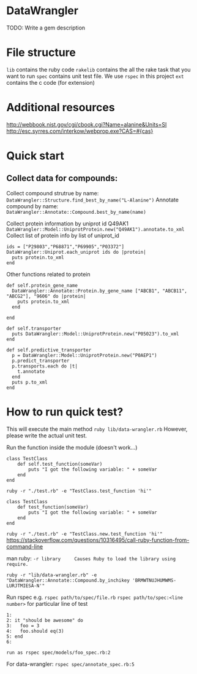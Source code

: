 # DataWrangler

TODO: Write a gem description

# File structure
`lib` contains the ruby code 
`rakelib` contains the all the rake task that you want to run
`spec` contains unit test file. We use `rspec` in this project
`ext` contains the c code (for extension)


# Additional resources
http://webbook.nist.gov/cgi/cbook.cgi?Name=alanine&Units=SI
http://esc.syrres.com/interkow/webprop.exe?CAS=#{cas}

# Quick start
## Collect data for compounds:
Collect compound strutrue by name:
`DataWrangler::Structure.find_best_by_name("L-Alanine")`
Annotate compound by name:
`DataWrangler::Annotate::Compound.best_by_name(name)`

Collect protein information by uniprot id Q49AK1
`DataWrangler::Model::UniprotProtein.new("Q49AK1").annotate.to_xml`
Collect list of protein info by list of uniprot_id
```
ids = ["P29803","P68871","P69905","P03372"]
DataWrangler::Uniprot.each_uniprot ids do |protein|
  puts protein.to_xml
end
```
Other functions related to protein
```
def self.protein_gene_name
  DataWrangler::Annotate::Protein.by_gene_name ["ABCB1", "ABCB11", "ABCG2"], "9606" do |protein|
    puts protein.to_xml
  end

end

def self.transporter
  puts DataWrangler::Model::UniprotProtein.new("P05023").to_xml
end

def self.predictive_transporter
  p = DataWrangler::Model::UniprotProtein.new("P0AEP1")
  p.predict_transporter
  p.transports.each do |t|
    t.annotate
  end
  puts p.to_xml
end
```

# How to run quick test?
This will execute the main method
`ruby lib/data-wrangler.rb`
However, please write the actual unit test.


Run the function inside the module (doesn't work...)
```
class TestClass
    def self.test_function(someVar)
        puts "I got the following variable: " + someVar
    end
end
```

`ruby -r "./test.rb" -e "TestClass.test_function 'hi'"`

```
class TestClass
    def test_function(someVar)
        puts "I got the following variable: " + someVar
    end
end
```

`ruby -r "./test.rb" -e "TestClass.new.test_function 'hi'"`
https://stackoverflow.com/questions/10316495/call-ruby-function-from-command-line

man ruby:
`-r library     Causes Ruby to load the library using require. `

`ruby -r "lib/data-wrangler.rb" -e "DataWrangler::Annotate::Compound.by_inchikey 'BRMWTNUJHUMWMS-LURJTMIESA-N'"`


Run rspec
e.g.
`rspec path/to/spec/file.rb`
`rspec path/to/spec:<line number>` for particular line of test
```
1: 
2: it "should be awesome" do
3:   foo = 3
4:   foo.should eq(3)
5: end
6:

run as rspec spec/models/foo_spec.rb:2
```
For data-wrangler:
`rspec spec/annotate_spec.rb:5`









